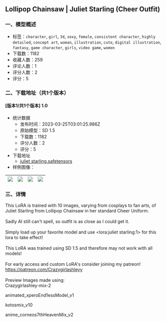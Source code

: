 ## Lollipop Chainsaw | Juliet Starling (Cheer Outfit)
### 一、模型概述

- 标签：`character`, `girl`, `3d`, `sexy`, `female`, `consistent character`, `highly detailed`, `concept art`, `woman`, `illustration`, `cute`, `digital illustration`, `fantasy`, `game character`, `girls`, `video game`, `women`
- 下载数：1182
- 收藏人数：259
- 评论人数：1
- 评分人数：2
- 评分：5

### 二、下载地址（共1个版本）

#### [版本1/共1个版本] 1.0

- 统计数据
  - 发布时间：2023-03-25T03:01:25.986Z
  - 原始模型：SD 1.5
  - 下载数：1182
  - 评分人数：2
  - 评分：5
- 下载地址
  - [juliet starling.safetensors](https://civitai.com/api/download/models/23687)
- 样例图像：

| <img src="https://image.civitai.com/xG1nkqKTMzGDvpLrqFT7WA/eb1d6cfd-b858-40ab-f79b-f37a3c7d3c00/width=450/256811.jpeg" /> | <img src="https://image.civitai.com/xG1nkqKTMzGDvpLrqFT7WA/c51ab31b-4790-4866-a38a-5e28b2ed1900/width=450/256815.jpeg" /> | <img src="https://image.civitai.com/xG1nkqKTMzGDvpLrqFT7WA/3a70066b-af1d-4cac-470b-f6ad0bec8100/width=450/256814.jpeg" /> | <img src="https://image.civitai.com/xG1nkqKTMzGDvpLrqFT7WA/575f62ed-13a6-4e9b-2de9-cea14b7dcb00/width=450/256813.jpeg" /> |
| ---- | ---- | ---- | ---- |


### 三、详情
<p>This LoRA is trained with 10 images, varying from cosplays to fan arts, of Juliet Starling from Lollipop Chainsaw in her standard Cheer Uniform.<br /><br />Sadly AI still can't spell, so outfit is as close as I could get it.<br /><br />Simply load up your favorite model and use &lt;lora:juliet starling:1&gt; for this lora to take effect!<br /><br />This LoRA was trained using SD 1.5 and therefore may not work with all models!<br /><br />For early access and custom LoRA's consider joining my patreon! <a target="_blank" rel="ugc" href="https://patreon.com/Crazygirlashleyy">https://patreon.com/Crazygirlashleyy</a><br /><br />Preview Images made using:<br />Crazygirlashley-mix-2</p><p>animated_xperoEnd1essModel_v1</p><p>kotosmix_v10</p><p>anime_corneos7thHeavenMix_v2</p>